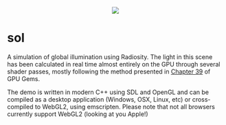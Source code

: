 <p align="center">
<img src="https://user-images.githubusercontent.com/46606990/122246624-b4478600-ce94-11eb-8698-ef5474804c61.png"></img>
</p>

# sol

A simulation of global illumination using Radiosity. The light in this scene has been
calculated in real time almost entirely on the GPU through several shader passes, mostly
following the method presented in [Chapter 39](https://developer.nvidia.com/gpugems/gpugems2/part-v-image-oriented-computing/chapter-39-global-illumination-using-progressive)
of GPU Gems.

The demo is written in modern C++ using SDL and OpenGL and can be compiled as a desktop application (Windows, OSX, Linux, etc)
or cross-compiled to WebGL2, using emscripten. Please note that not all browsers currently support WebGL2 (looking at you Apple!)
